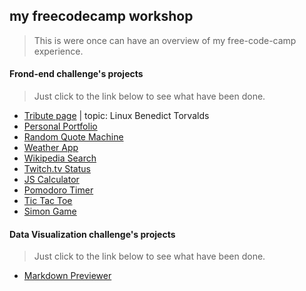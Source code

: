 ## my freecodecamp workshop
>This is were once can have an overview of my free-code-camp experience.

#### Frond-end challenge's projects
>Just click to the link below to see what have been done.

 - [Tribute page](http://codepen.io/tnga/full/pybdeQ/) | topic: Linux Benedict Torvalds
 - [Personal Portfolio](http://codepen.io/tnga/full/QNKMdR/)
 - [Random Quote Machine](http://codepen.io/tnga/full/jqwqvR/)
 - [Weather App](http://codepen.io/tnga/full/NNvwzZ/)
 - [Wikipedia Search](http://codepen.io/tnga/full/YqrzQE/)
 - [Twitch.tv Status](http://codepen.io/tnga/full/wGrQNN)
 - [JS Calculator](https://codepen.io/tnga/full/PNOrRE)
 - [Pomodoro Timer](http://codepen.io/tnga/full/MyrNXw)
 - [Tic Tac Toe](http://codepen.io/tnga/full/MyQzpV)
 - [Simon Game](http://codepen.io/tnga/full/LNddLa)
 
#### Data Visualization challenge's projects
>Just click to the link below to see what have been done.

 - [Markdown Previewer](http://codepen.io/tnga/full/LNmeaR)
